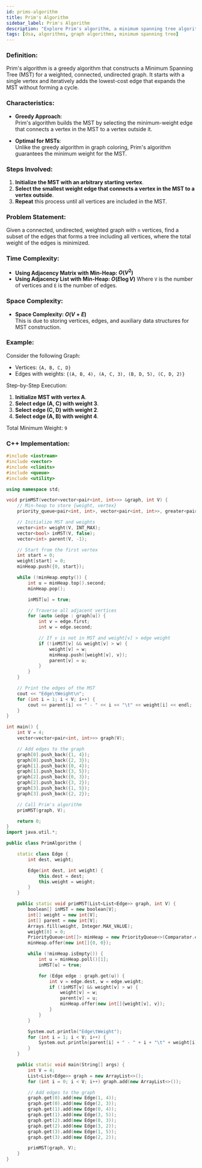 ```yaml
---
id: prims-algorithm  
title: Prim's Algorithm  
sidebar_label: Prim's Algorithm 
description: "Explore Prim's algorithm, a minimum spanning tree algorithm that starts with a single vertex and expands the MST one edge at a time."
tags: [dsa, algorithms, graph algorithms, minimum spanning tree]
---
```


### Definition:
Prim's algorithm is a greedy algorithm that constructs a Minimum Spanning Tree (MST) for a weighted, connected, undirected graph. It starts with a single vertex and iteratively adds the lowest-cost edge that expands the MST without forming a cycle.

### Characteristics:
- **Greedy Approach**:  
  Prim's algorithm builds the MST by selecting the minimum-weight edge that connects a vertex in the MST to a vertex outside it.

- **Optimal for MSTs**:  
  Unlike the greedy algorithm in graph coloring, Prim's algorithm guarantees the minimum weight for the MST.

### Steps Involved:
1. **Initialize the MST with an arbitrary starting vertex**.
2. **Select the smallest weight edge that connects a vertex in the MST to a vertex outside**.
3. **Repeat** this process until all vertices are included in the MST.

### Problem Statement:
Given a connected, undirected, weighted graph with `n` vertices, find a subset of the edges that forms a tree including all vertices, where the total weight of the edges is minimized.

### Time Complexity:
- **Using Adjacency Matrix with Min-Heap: $O(V^2)$**
- **Using Adjacency List with Min-Heap: $O(E \log V)$**
  Where `V` is the number of vertices and `E` is the number of edges.

### Space Complexity:
- **Space Complexity: $O(V + E)$**  
  This is due to storing vertices, edges, and auxiliary data structures for MST construction.

### Example:
Consider the following Graph:
- Vertices: `{A, B, C, D}`
- Edges with weights: `{(A, B, 4), (A, C, 3), (B, D, 5), (C, D, 2)}`

Step-by-Step Execution:

1. **Initialize MST with vertex A**.
2. **Select edge (A, C) with weight 3**.
3. **Select edge (C, D) with weight 2**.
4. **Select edge (A, B) with weight 4**.

Total Minimum Weight: `9`

### C++ Implementation:
```cpp
#include <iostream>
#include <vector>
#include <climits>
#include <queue>
#include <utility>

using namespace std;

void primMST(vector<vector<pair<int, int>>> &graph, int V) {
    // Min-heap to store {weight, vertex}
    priority_queue<pair<int, int>, vector<pair<int, int>>, greater<pair<int, int>>> minHeap;

    // Initialize MST and weights
    vector<int> weight(V, INT_MAX);
    vector<bool> inMST(V, false);
    vector<int> parent(V, -1);

    // Start from the first vertex
    int start = 0;
    weight[start] = 0;
    minHeap.push({0, start});

    while (!minHeap.empty()) {
        int u = minHeap.top().second;
        minHeap.pop();

        inMST[u] = true;

        // Traverse all adjacent vertices
        for (auto &edge : graph[u]) {
            int v = edge.first;
            int w = edge.second;

            // If v is not in MST and weight[v] > edge weight
            if (!inMST[v] && weight[v] > w) {
                weight[v] = w;
                minHeap.push({weight[v], v});
                parent[v] = u;
            }
        }
    }

    // Print the edges of the MST
    cout << "Edge\tWeight\n";
    for (int i = 1; i < V; i++) {
        cout << parent[i] << " - " << i << "\t" << weight[i] << endl;
    }
}

int main() {
    int V = 4;
    vector<vector<pair<int, int>>> graph(V);

    // Add edges to the graph
    graph[0].push_back({1, 4});
    graph[0].push_back({2, 3});
    graph[1].push_back({0, 4});
    graph[1].push_back({3, 5});
    graph[2].push_back({0, 3});
    graph[2].push_back({3, 2});
    graph[3].push_back({1, 5});
    graph[3].push_back({2, 2});

    // Call Prim's algorithm
    primMST(graph, V);

    return 0;
}
import java.util.*;

public class PrimAlgorithm {

    static class Edge {
        int dest, weight;

        Edge(int dest, int weight) {
            this.dest = dest;
            this.weight = weight;
        }
    }

    public static void primMST(List<List<Edge>> graph, int V) {
        boolean[] inMST = new boolean[V];
        int[] weight = new int[V];
        int[] parent = new int[V];
        Arrays.fill(weight, Integer.MAX_VALUE);
        weight[0] = 0;
        PriorityQueue<int[]> minHeap = new PriorityQueue<>(Comparator.comparingInt(a -> a[0]));
        minHeap.offer(new int[]{0, 0});

        while (!minHeap.isEmpty()) {
            int u = minHeap.poll()[1];
            inMST[u] = true;

            for (Edge edge : graph.get(u)) {
                int v = edge.dest, w = edge.weight;
                if (!inMST[v] && weight[v] > w) {
                    weight[v] = w;
                    parent[v] = u;
                    minHeap.offer(new int[]{weight[v], v});
                }
            }
        }

        System.out.println("Edge\tWeight");
        for (int i = 1; i < V; i++) {
            System.out.println(parent[i] + " - " + i + "\t" + weight[i]);
        }
    }

    public static void main(String[] args) {
        int V = 4;
        List<List<Edge>> graph = new ArrayList<>();
        for (int i = 0; i < V; i++) graph.add(new ArrayList<>());

        // Add edges to the graph
        graph.get(0).add(new Edge(1, 4));
        graph.get(0).add(new Edge(2, 3));
        graph.get(1).add(new Edge(0, 4));
        graph.get(1).add(new Edge(3, 5));
        graph.get(2).add(new Edge(0, 3));
        graph.get(2).add(new Edge(3, 2));
        graph.get(3).add(new Edge(1, 5));
        graph.get(3).add(new Edge(2, 2));

        primMST(graph, V);
    }
}
